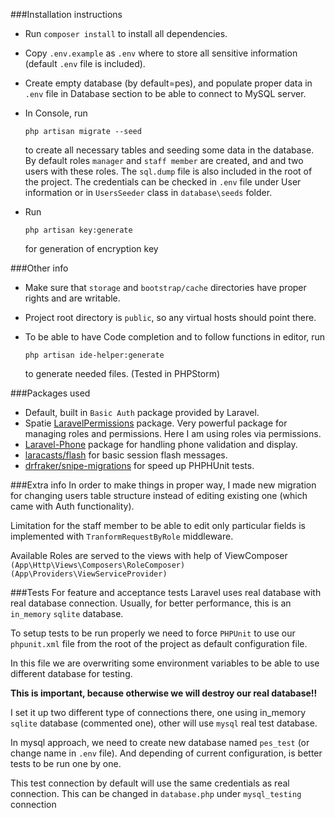 ###Installation instructions

- Run `composer install` to install all dependencies.
- Copy `.env.example` as `.env` where to store all sensitive information (default `.env` file is included).
- Create empty database (by default=pes), and populate proper data in `.env` file in Database section to be able to connect to MySQL server.
- In Console, run 

    ```php artisan migrate --seed```
    
  to create all necessary tables and seeding some data in the database. By default roles `manager` and `staff member` are created, and
  and two users with these roles.
  The `sql.dump` file is also included in the root of the project.
  The credentials can be checked in `.env` file under User information or in `UsersSeeder` class in `database\seeds` folder.
- Run 
 
    ```php artisan key:generate``` 
    
    for generation of encryption key

###Other info
- Make sure that `storage` and `bootstrap/cache` directories have proper rights and are writable.
- Project root directory is `public`, so any virtual hosts should point there.
- To be able to have Code completion and to follow functions in editor, run 

    ```php artisan ide-helper:generate```
 
    to generate needed files. (Tested in PHPStorm)

###Packages used
- Default, built in `Basic Auth` package provided by Laravel.
- Spatie  [LaravelPermissions](https://github.com/spatie/laravel-permission) package. Very powerful package for managing roles and permissions. Here I am using roles via permissions.
- [Laravel-Phone](https://github.com/spatie/laravel-permission) package for handling phone validation and display.
- [laracasts/flash](https://github.com/laracasts/flash) for basic session flash messages.
- [drfraker/snipe-migrations](https://github.com/drfraker/snipe-migrations) for speed up PHPHUnit tests.

###Extra info
In order to make things in proper way, I made new migration for changing users table structure instead of editing existing one (which came with Auth functionality).

Limitation for the staff member to be able to edit only particular fields is implemented with `TranformRequestByRole` middleware.

Available Roles are served to the views with help of ViewComposer `(App\Http\Views\Composers\RoleComposer)` `(App\Providers\ViewServiceProvider)`

###Tests
For feature and acceptance tests Laravel uses real database with real database connection. 
Usually, for better performance, this is an `in_memory` `sqlite` database.

To setup tests to be run properly we need to force `PHPUnit` to use our `phpunit.xml` file from the root of the project 
as default configuration file.

In this file we are overwriting some environment variables to be able to use different database for testing.

**This is important, because otherwise we will destroy our real database!!**

I set it up two different type of connections there, one using in_memory `sqlite` database (commented one),
other will use `mysql` real test database. 

In mysql approach, we need to create new database named `pes_test` (or change name in `.env` file). And depending of current
configuration, is better tests to be run one by one.

This test connection by default will use the same credentials as real connection. This can be changed in `database.php` 
under `mysql_testing` connection
